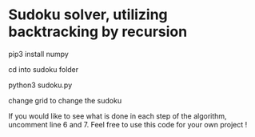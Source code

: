 # Sudoku solver, utilizing backtracking by recursion

pip3 install numpy

cd into sudoku folder

python3 sudoku.py

change grid to change the sudoku

If you would like to see what is done in each step of the algorithm, uncomment line 6 and 7.
Feel free to use this code for your own project !